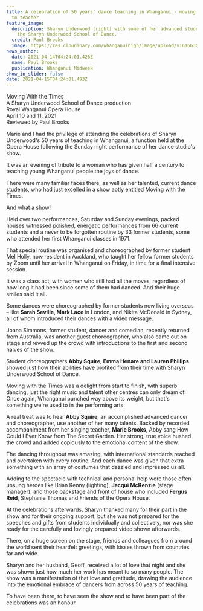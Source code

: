 ```yaml
---
title: A celebration of 50 years' dance teaching in Whanganui - moving tribute
  to teacher
feature_image:
  description: Sharyn Underwood (right) with some of her advanced students from
    the Sharyn Underwood School of Dance.
  credit: Paul Brooks
  image: https://res.cloudinary.com/whanganuihigh/image/upload/v1616630536/News/Sharyn_Underwood_50_yrs._Midweek_24.3.21._Phto_Paul_Brooks.jpg
news_author:
  date: 2021-04-14T04:24:01.426Z
  name: Paul Brooks
  publication: Whanganui Midweek
show_in_slider: false
date: 2021-04-15T04:24:01.493Z
---
```

Moving With the Times  
A Sharyn Underwood School of Dance production  
Royal Wanganui Opera House  
April 10 and 11, 2021  
Reviewed by Paul Brooks

Marie and I had the privilege of attending the celebrations of Sharyn Underwood's 50 years of teaching in Whanganui, a function held at the Opera House following the Sunday night performance of her dance studio's show.

It was an evening of tribute to a woman who has given half a century to teaching young Whanganui people the joys of dance.

There were many familiar faces there, as well as her talented, current dance students, who had just excelled in a show aptly entitled Moving with the Times.

And what a show!

Held over two performances, Saturday and Sunday evenings, packed houses witnessed polished, energetic performances from 66 current students and a never to be forgotten routine by 33 former students, some who attended her first Whanganui classes in 1971.

That special routine was organised and choreographed by former student Mel Holly, now resident in Auckland, who taught her fellow former students by Zoom until her arrival in Whanganui on Friday, in time for a final intensive session.

It was a class act, with women who still had all the moves, regardless of how long it had been since some of them had danced. And their huge smiles said it all.

Some dances were choreographed by former students now living overseas – like **Sarah Seville, Mark Lace** in London, and Nikita McDonald in Sydney, all of whom introduced their dances with a video message.

Joana Simmons, former student, dancer and comedian, recently returned from Australia, was another guest choreographer, who also came out on stage and revved up the crowd with introductions to the first and second halves of the show.

Student choreographers **Abby Squire, Emma Henare and Lauren Phillips** showed just how their abilities have profited from their time with Sharyn Underwood School of Dance.

Moving with the Times was a delight from start to finish, with superb dancing, just the right music and talent other centres can only dream of. Once again, Whanganui punched way above its weight, but that's something we're used to in the performing arts.

A real treat was to hear **Abby Squire**, an accomplished advanced dancer and choreographer, use another of her many talents. Backed by recorded accompaniment from her singing teacher, **Marie Brooks**, Abby sang How Could I Ever Know from The Secret Garden. Her strong, true voice hushed the crowd and added copiously to the emotional content of the show.

The dancing throughout was amazing, with international standards reached and overtaken with every routine. And each dance was given that extra something with an array of costumes that dazzled and impressed us all.

Adding to the spectacle with technical and personal help were those often unsung heroes like Brian Kenny (lighting), **Jacqui McKenzie** (stage manager), and those backstage and front of house who included **Fergus Reid**, Stephanie Thomas and Friends of the Opera House.

At the celebrations afterwards, Sharyn thanked many for their part in the show and for their ongoing support, but she was not prepared for the speeches and gifts from students individually and collectively, nor was she ready for the carefully and lovingly prepared video shown afterwards.

There, on a huge screen on the stage, friends and colleagues from around the world sent their heartfelt greetings, with kisses thrown from countries far and wide.

Sharyn and her husband, Geoff, received a lot of love that night and she was shown just how much her work has meant to so many people. The show was a manifestation of that love and gratitude, drawing the audience into the emotional embrace of dancers from across 50 years of teaching.

To have been there, to have seen the show and to have been part of the celebrations was an honour.